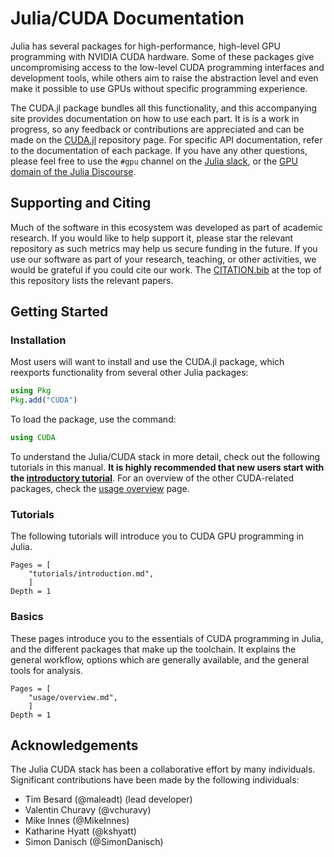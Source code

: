 # Julia/CUDA Documentation

Julia has several packages for high-performance, high-level GPU programming with NVIDIA CUDA
hardware. Some of these packages give uncompromising access to the low-level CUDA
programming interfaces and development tools, while others aim to raise the abstraction
level and even make it possible to use GPUs without specific programming experience.

The CUDA.jl package bundles all this functionality, and this accompanying site provides
documentation on how to use each part. It is is a work in progress, so any feedback or
contributions are appreciated and can be made on the
[CUDA.jl](https://github.com/JuliaGPU/CUDA.jl) repository page. For specific API
documentation, refer to the documentation of each package. If you have any other questions,
please feel free to use the `#gpu` channel on the [Julia
slack](https://julialang.slack.com/), or the [GPU domain of the Julia
Discourse](https://discourse.julialang.org/c/domain/gpu).


## Supporting and Citing

Much of the software in this ecosystem was developed as part of academic research. If you
would like to help support it, please star the relevant repository as such metrics may help
us secure funding in the future. If you use our software as part of your research, teaching,
or other activities, we would be grateful if you could cite our work. The
[CITATION.bib](https://github.com/JuliaGPU/CUDA.jl/blob/master/CITATION.bib) at the top of
this repository lists the relevant papers.


## Getting Started

### Installation

Most users will want to install and use the CUDA.jl package, which reexports
functionality from several other Julia packages:

```julia
using Pkg
Pkg.add("CUDA")
```

To load the package, use the command:

```julia
using CUDA
```

To understand the Julia/CUDA stack in more detail, check out the following tutorials in this
manual. **It is highly recommended that new users start with the [introductory
tutorial](tutorials/introduction.html)**. For an overview of the other CUDA-related
packages, check the [usage overview](usage/overview.html) page.


### Tutorials

The following tutorials will introduce you to CUDA GPU programming in Julia.

```@contents
Pages = [
    "tutorials/introduction.md",
    ]
Depth = 1
```

### Basics

These pages introduce you to the essentials of CUDA programming in Julia, and the different
packages that make up the toolchain. It explains the general workflow, options which are
generally available, and the general tools for analysis.

```@contents
Pages = [
    "usage/overview.md",
    ]
Depth = 1
```


## Acknowledgements

The Julia CUDA stack has been a collaborative effort by many individuals. Significant
contributions have been made by the following individuals:

- Tim Besard (@maleadt) (lead developer)
- Valentin Churavy (@vchuravy)
- Mike Innes (@MikeInnes)
- Katharine Hyatt (@kshyatt)
- Simon Danisch (@SimonDanisch)
